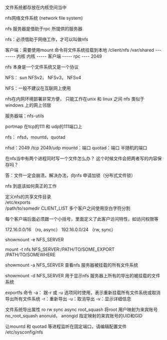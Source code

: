 文件系统都存放在内核空间当中

nfs网络文件系统 (network file system)

nfs 服务器是借助于rpc 所提供的服务器

nfs：必须借助于网络工作，才可以叫做nfs

客户端：需要使用mount 命令将文件系统挂载到本地
/client/nfs   /var/shared  -------- 内核
内核 ----- 客户端 ----- rpc ---- 2049

nfs 本身是一个文件系统又是一个协议

NFS： sun
NFSv2， NFSv3， NFSv4

NFS：一般不建议在互联网上使用

nfs在内网环境部署非常方便， 只能工作在unix 和 linux 之间
nfs 类似于 windows 上的网上邻居

服务器端：nfs-utils

portmap 在tcp的111   和   udp的111端口上

nfs： nfsd，mountd，quotad

nfsd：2049 /tcp  2049/udp
mountd：端口
quotad：端口
半随机的端口


在nfs当中有两个进程同时写一个文件怎么办？
这个时候文件会把两者写的内容保存吗？

答：文件一定会崩溃。解决办法，向nfs 申请加锁（分布式文件锁）         

nfs 到底该如何真正的工作

定义nfs的共享文件目录                
/etc/exports        
/path/to/somedir    CLIENT_LIST
多个客户之间使用空白字符分割

每个客户端后面必须跟一个小括号，里面定义了此客户访问特性，如访问权限等

172.16.0.0/16 （ro, async）  192.16.0.0/24 （rw, sync）

showmount   -e NFS_SERVER

mount -t nfs NFS_SERVER:/PATH/TO/SOME_EXPORT  /PATH/TO/SOMEWHERE

showmount -a NFS_SERVER     查看nfs 服务器被挂载的所有文件系统

showmount -d NFS_SERVER       用于显示nfs 服务器上所有的导出的被挂载的文件系统

exportfs 命令
-a： 跟-r 或 -u 选项同时使用，表示重新挂载所有文件系统或取消导出所有文件系统
-r：重新导出
-u：取消导出
-v：显示详细信息



文件系统导出属性
ro
rw
sync
async
root_squash  将root 用户映射为来宾账号
no_root_squash
anonuid， anongid  指定映射的来宾账号的UID和GID


让mountd 和 quotad 等进程监听在固定端口，请编辑配置文件 /etc/sysconfig/nfs
